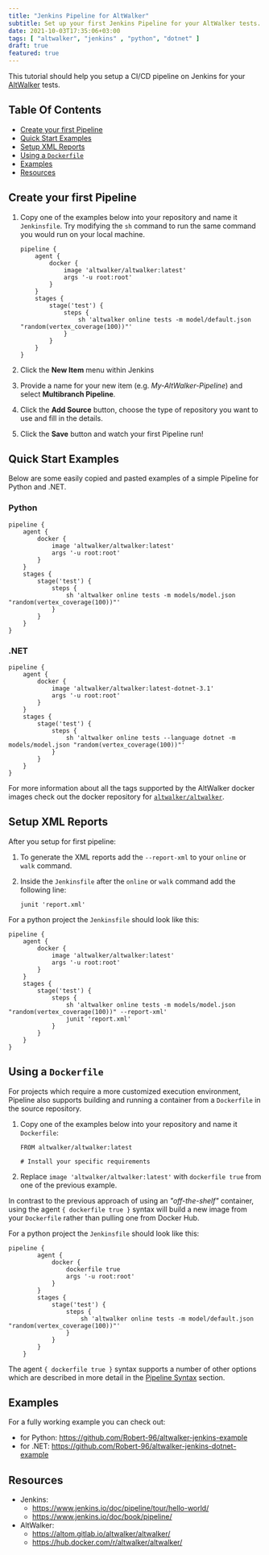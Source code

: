 ```yaml
---
title: "Jenkins Pipeline for AltWalker"
subtitle: Set up your first Jenkins Pipeline for your AltWalker tests.
date: 2021-10-03T17:35:06+03:00
tags: [ "altwalker", "jenkins" , "python", "dotnet" ]
draft: true
featured: true
---
```


This tutorial should help you setup a CI/CD pipeline on Jenkins for your [AltWalker](https://altom.gitlab.io/altwalker/altwalker/) tests.

<!--more-->

## Table Of Contents

* [Create your first Pipeline ](#create-your-first-pipeline)
* [Quick Start Examples](#quick-start-examples)
* [Setup XML Reports](#setup-xml-reports)
* [Using a `Dockerfile`](#using-a-raw-dockerfile-endraw-)
* [Examples](#examples)
* [Resources](#resources)

## Create your first Pipeline

1. Copy one of the examples below into your repository and name it `Jenkinsfile`. Try modifying the `sh` command to run the same command you would run on your local machine.

    ```
    pipeline {
        agent {
            docker {
                image 'altwalker/altwalker:latest'
                args '-u root:root'
            }
        }
        stages {
            stage('test') {
                steps {
                    sh 'altwalker online tests -m model/default.json "random(vertex_coverage(100))"'
                }
            }
        }
    }
    ```

2. Click the **New Item** menu within Jenkins

3. Provide a name for your new item (e.g. *My-AltWalker-Pipeline*) and select **Multibranch Pipeline**.

4. Click the **Add Source** button, choose the type of repository you want to use and fill in the details.

5. Click the **Save** button and watch your first Pipeline run!

## Quick Start Examples

Below are some easily copied and pasted examples of a simple Pipeline for Python and .NET.

### Python

```
pipeline {
    agent {
        docker {
            image 'altwalker/altwalker:latest'
            args '-u root:root'
        }
    }
    stages {
        stage('test') {
            steps {
                sh 'altwalker online tests -m models/model.json "random(vertex_coverage(100))"'
            }
        }
    }
}
```

### .NET

```
pipeline {
    agent {
        docker {
            image 'altwalker/altwalker:latest-dotnet-3.1'
            args '-u root:root'
        }
    }
    stages {
        stage('test') {
            steps {
                sh 'altwalker online tests --language dotnet -m models/model.json "random(vertex_coverage(100))"'
            }
        }
    }
}
```

For more information about all the tags supported by the AltWalker docker images check out the docker repository for [`altwalker/altwalker`](https://hub.docker.com/r/altwalker/altwalker).

## Setup XML Reports

After you setup for first pipeline:

1. To generate the XML reports add the `--report-xml` to your `online` or `walk` command.

2. Inside the `Jenkinsfile` after the `online` or `walk` command add the following line:

    ```
    junit 'report.xml'
    ```

For a python project the `Jenkinsfile` should look like this:

```
pipeline {
    agent {
        docker {
            image 'altwalker/altwalker:latest'
            args '-u root:root'
        }
    }
    stages {
        stage('test') {
            steps {
                sh 'altwalker online tests -m models/model.json "random(vertex_coverage(100))" --report-xml'
                junit 'report.xml'
            }
        }
    }
}
```

## Using a `Dockerfile`

For projects which require a more customized execution environment, Pipeline also supports building and running a container from a `Dockerfile` in the source repository.

1. Copy one of the examples below into your repository and name it `Dockerfile`:

    ```
    FROM altwalker/altwalker:latest

    # Install your specific requirements
    ```

2. Replace `image 'altwalker/altwalker:latest'` with `dockerfile true` from one of the previous example.

In contrast to the previous approach of using an *"off-the-shelf"* container, using the agent `{ dockerfile true }` syntax will build a new image from your `Dockerfile` rather than pulling one from Docker Hub.

For a python project the `Jenkinsfile` should look like this:

```
pipeline {
        agent {
            docker {
                dockerfile true
                args '-u root:root'
            }
        }
        stages {
            stage('test') {
                steps {
                    sh 'altwalker online tests -m model/default.json "random(vertex_coverage(100))"'
                }
            }
        }
    }
```

The agent `{ dockerfile true }` syntax supports a number of other options which are described in more detail in the [Pipeline Syntax](https://www.jenkins.io/doc/book/pipeline/syntax/#agent) section.

## Examples

For a fully working example you can check out:

* for Python: https://github.com/Robert-96/altwalker-jenkins-example
* for .NET: https://github.com/Robert-96/altwalker-jenkins-dotnet-example

## Resources

* Jenkins:
  * https://www.jenkins.io/doc/pipeline/tour/hello-world/
  * https://www.jenkins.io/doc/book/pipeline/
* AltWalker:
  * https://altom.gitlab.io/altwalker/altwalker/
  * https://hub.docker.com/r/altwalker/altwalker/
